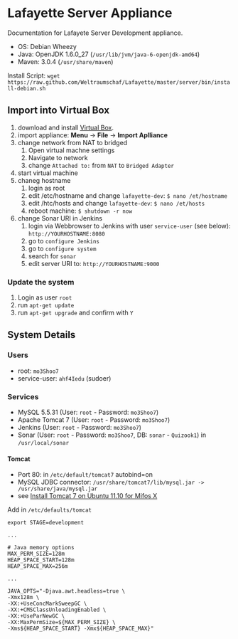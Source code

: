 # Lafayette Server Appliance

Documentation for Lafayete Server Development appliance.

- OS: Debian Wheezy
- Java: OpenJDK 1.6.0_27 (`/usr/lib/jvm/java-6-openjdk-amd64`)
- Maven: 3.0.4 (`/usr/share/maven`)

Install Script: `wget https://raw.github.com/Weltraumschaf/Lafayette/master/server/bin/install-debian.sh`

## Import into Virtual Box

1. download and install [Virtual Box][1].
2. import appliance: __Menu__ -> __File__ -> __Import Aplliance__
3. change network from NAT to bridged
    1. Open virtual machne settings
    2. Navigate to network
    3. change `Attached to:` from `NAT` to `Bridged Adapter`
4. start virtual machine
5. chaneg hostname
	1. login as root
	2. edit /etc/hostname and change `lafayette-dev`: `$ nano /et/hostname`
	3. edit /htc/hosts and  change `lafayette-dev`: `$ nano /et/hosts`
	4. reboot machine: `$ shutdown -r now`
6. change Sonar URI in Jenkins
	1. login via Webbrowser to Jenkins with user `service-user` (see below): `http://YOURHOSTNAME:8080`
	2. go to `configure Jenkins`
	3. go to `configure system`
	4. search for `sonar`
	5. edit server URI to: `http://YOURHOSTNAME:9000`

### Update the system

1. Login as user `root`
2. run `apt-get update`
3. run `apt-get upgrade` and confirm with `Y`

## System Details

### Users

- root: `mo3Shoo7`
- service-user: `ahf4Iedu` (sudoer)

### Services

* MySQL 5.5.31 (User: `root` - Password: `mo3Shoo7`)
* Apache Tomcat 7 (User: `root` - Password: `mo3Shoo7`)
* Jenkins (User: `root` - Password: `mo3Shoo7`)
* Sonar (User: `root` - Password: `mo3Shoo7`, DB: `sonar` - `Quizook1`) in `/usr/local/sonar`

#### Tomcat

- Port 80: in `/etc/default/tomcat7` autobind=on
- MySQL JDBC connector: `/usr/share/tomcat7/lib/mysql.jar -> /usr/share/java/mysql.jar`
- see [Install Tomcat 7 on Ubuntu 11.10 for Mifos X][2]

Add in `/etc/defaults/tomcat`

    export STAGE=development

    ...

    # Java memory options
    MAX_PERM_SIZE=128m
    HEAP_SPACE_START=128m
    HEAP_SPACE_MAX=256m

    ...

    JAVA_OPTS="-Djava.awt.headless=true \
    -Xmx128m \
    -XX:+UseConcMarkSweepGC \
    -XX:+CMSClassUnloadingEnabled \
    -XX:+UseParNewGC \
    -XX:MaxPermSize=${MAX_PERM_SIZE} \
    -Xms${HEAP_SPACE_START} -Xmx${HEAP_SPACE_MAX}"

[1]: https://www.virtualbox.org/wiki/Downloads
[2]: https://mifosforge.jira.com/wiki/display/MIFOSX/Install+Tomcat+7+on+Ubuntu+11.10+for+Mifos+X
